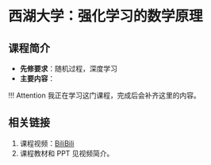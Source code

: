 # 西湖大学：强化学习的数学原理

## 课程简介

- **先修要求**：随机过程，深度学习
- **主要内容**：

!!! Attention
    我正在学习这门课程，完成后会补齐这里的内容。

## 相关链接

1. 课程视频：[BiliBili](https://www.bilibili.com/video/BV1sd4y167NS?vd_source=c9e11661823ca4062db1ef99f7e0eee1)
2. 课程教材和 PPT 见视频简介。